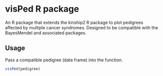 
<!-- README.md is generated from README.Rmd. Please edit that file -->

# visPed R package

An R package that extends the kinship2 R package to plot pedigrees
affected by multiple cancer syndromes. Designed to be compatible with
the BayesMendel and associated packages.

## Usage

Pass a compatible pedigree (data frame) into the function.

``` r
visPed(pedigree)
```
